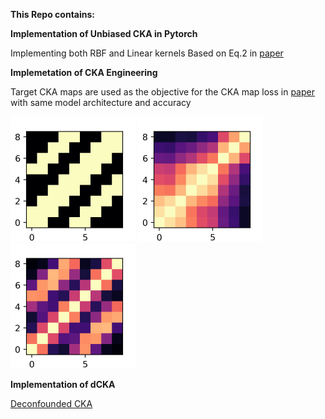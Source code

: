 **This Repo contains:**

**Implementation of Unbiased CKA in Pytorch**

Implementing both RBF and Linear kernels Based on Eq.2 in [paper](https://arxiv.org/abs/2010.15327)

**Implemetation of CKA Engineering**

Target CKA maps are used as the objective for the CKA map loss in [paper](https://arxiv.org/abs/2210.16156) with same model architecture and accuracy

<img src="target.png" alt="target pattern" width="200" height="200">
<img src="original.png" alt="first model CKA" width="200" height="200">
<img src="modified.png" alt="modified model CKA with new loss after 1 epoch" width="200" height="200">


**Implementation of dCKA**

[Deconfounded CKA](https://arxiv.org/abs/2202.00095)
